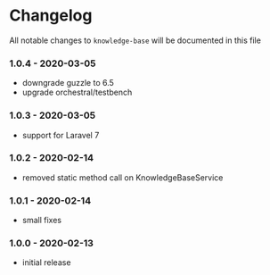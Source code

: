 # Changelog

All notable changes to `knowledge-base` will be documented in this file

### 1.0.4 - 2020-03-05
- downgrade guzzle to 6.5
- upgrade orchestral/testbench

### 1.0.3 - 2020-03-05
- support for Laravel 7

### 1.0.2 - 2020-02-14
- removed static method call on KnowledgeBaseService

### 1.0.1 - 2020-02-14
- small fixes

### 1.0.0 - 2020-02-13
- initial release

